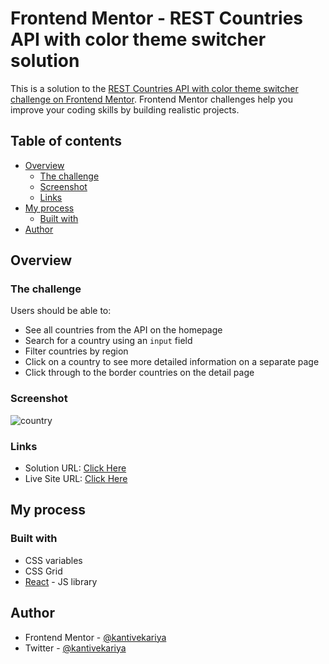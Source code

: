 # Frontend Mentor - REST Countries API with color theme switcher solution

This is a solution to the [REST Countries API with color theme switcher challenge on Frontend Mentor](https://www.frontendmentor.io/challenges/rest-countries-api-with-color-theme-switcher-5cacc469fec04111f7b848ca). Frontend Mentor challenges help you improve your coding skills by building realistic projects.

## Table of contents

- [Overview](#overview)
  - [The challenge](#the-challenge)
  - [Screenshot](#screenshot)
  - [Links](#links)
- [My process](#my-process)
  - [Built with](#built-with)
- [Author](#author)

## Overview

### The challenge

Users should be able to:

- See all countries from the API on the homepage
- Search for a country using an `input` field
- Filter countries by region
- Click on a country to see more detailed information on a separate page
- Click through to the border countries on the detail page

### Screenshot

![country](https://user-images.githubusercontent.com/29365336/180505821-0e16c929-2236-4099-a709-98ed0ec44d09.png)


### Links

- Solution URL: [Click Here](https://github.com/kantivekariya/country-information)
- Live Site URL: [Click Here](https://62daeef1357ae30008fc1b1f--sensational-cucurucho-8870c0.netlify.app/)

## My process

### Built with

- CSS variables
- CSS Grid
- [React](https://reactjs.org/) - JS library

## Author

- Frontend Mentor - [@kantivekariya](https://www.frontendmentor.io/profile/kantivekariya)
- Twitter - [@kantivekariya](https://twitter.com/vekariya_kanti)
